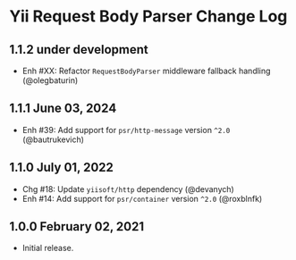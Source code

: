 # Yii Request Body Parser Change Log

## 1.1.2 under development

- Enh #XX: Refactor `RequestBodyParser` middleware fallback handling (@olegbaturin)

## 1.1.1 June 03, 2024

- Enh #39: Add support for `psr/http-message` version `^2.0` (@bautrukevich)

## 1.1.0 July 01, 2022

- Chg #18: Update `yiisoft/http` dependency (@devanych)
- Enh #14: Add support for `psr/container` version `^2.0` (@roxblnfk)

## 1.0.0 February 02, 2021

- Initial release.
